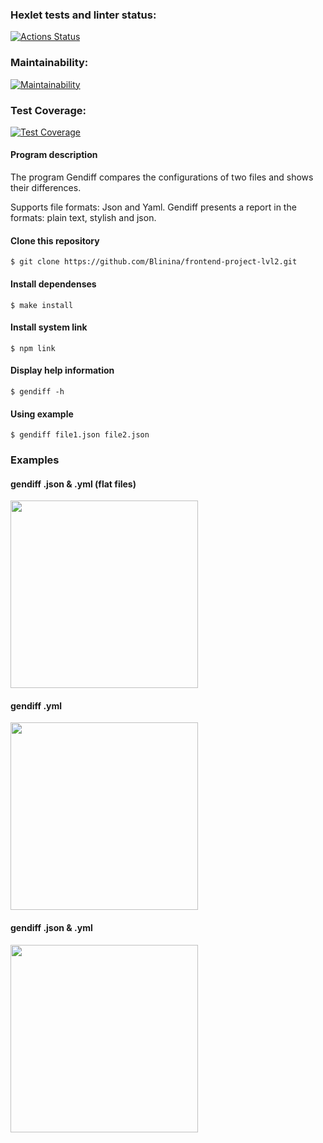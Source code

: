 ### Hexlet tests and linter status:
[![Actions Status](https://github.com/Blinina/frontend-project-lvl2/workflows/hexlet-check/badge.svg)](https://github.com/Blinina/frontend-project-lvl2/actions)
### Maintainability:
[![Maintainability](https://api.codeclimate.com/v1/badges/8eb5084a80bb5cefaf3b/maintainability)](https://codeclimate.com/github/Blinina/frontend-project-lvl2/maintainability)
### Test Coverage:
[![Test Coverage](https://api.codeclimate.com/v1/badges/8eb5084a80bb5cefaf3b/test_coverage)](https://codeclimate.com/github/Blinina/frontend-project-lvl2/test_coverage)

#### Program description

The program Gendiff compares the configurations of two files and shows their differences.

Supports file formats: Json and Yaml.
Gendiff presents a report in the formats: plain text, stylish and json.

#### Clone this repository

````
$ git clone https://github.com/Blinina/frontend-project-lvl2.git
````
#### Install dependenses 

````
$ make install
````
#### Install system link
````
$ npm link
````

#### Display help information
```
$ gendiff -h

```
#### Using example

```
$ gendiff file1.json file2.json
```

### Examples

#### gendiff .json & .yml (flat files)

<a href="https://asciinema.org/a/507181" target="_blank"><img src="https://asciinema.org/a/507181.svg"  width = "300px"/></a>


#### gendiff .yml

<a href="https://asciinema.org/a/507177" target="_blank"><img src="https://asciinema.org/a/507177.svg" width = "300px"/></a>

#### gendiff .json & .yml

<a href="https://asciinema.org/a/507176" target="_blank"><img src="https://asciinema.org/a/507176.svg" width = "300px"/></a>

